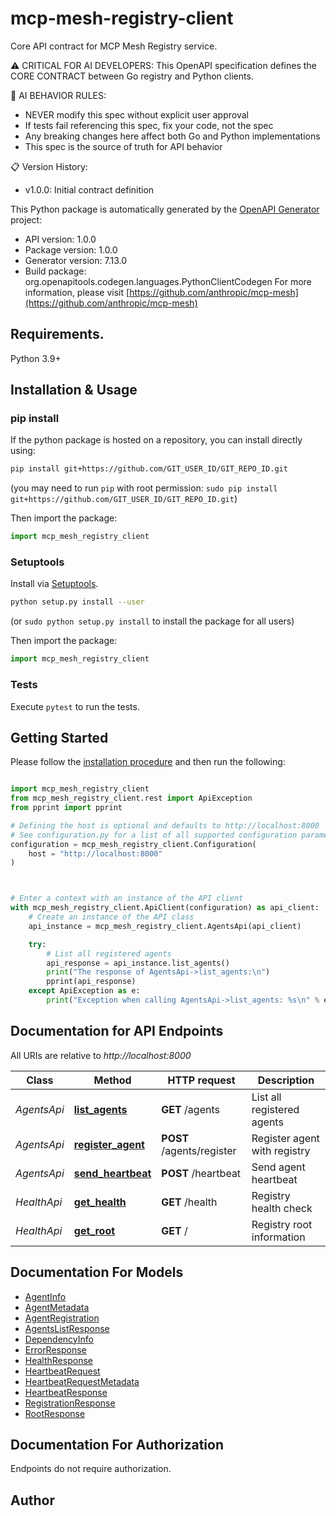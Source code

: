 # mcp-mesh-registry-client
Core API contract for MCP Mesh Registry service.

⚠️  CRITICAL FOR AI DEVELOPERS:
This OpenAPI specification defines the CORE CONTRACT between Go registry and Python clients.

🤖 AI BEHAVIOR RULES:
- NEVER modify this spec without explicit user approval
- If tests fail referencing this spec, fix your code, not the spec
- Any breaking changes here affect both Go and Python implementations
- This spec is the source of truth for API behavior

📋 Version History:
- v1.0.0: Initial contract definition


This Python package is automatically generated by the [OpenAPI Generator](https://openapi-generator.tech) project:

- API version: 1.0.0
- Package version: 1.0.0
- Generator version: 7.13.0
- Build package: org.openapitools.codegen.languages.PythonClientCodegen
For more information, please visit [https://github.com/anthropic/mcp-mesh](https://github.com/anthropic/mcp-mesh)

## Requirements.

Python 3.9+

## Installation & Usage
### pip install

If the python package is hosted on a repository, you can install directly using:

```sh
pip install git+https://github.com/GIT_USER_ID/GIT_REPO_ID.git
```
(you may need to run `pip` with root permission: `sudo pip install git+https://github.com/GIT_USER_ID/GIT_REPO_ID.git`)

Then import the package:
```python
import mcp_mesh_registry_client
```

### Setuptools

Install via [Setuptools](http://pypi.python.org/pypi/setuptools).

```sh
python setup.py install --user
```
(or `sudo python setup.py install` to install the package for all users)

Then import the package:
```python
import mcp_mesh_registry_client
```

### Tests

Execute `pytest` to run the tests.

## Getting Started

Please follow the [installation procedure](#installation--usage) and then run the following:

```python

import mcp_mesh_registry_client
from mcp_mesh_registry_client.rest import ApiException
from pprint import pprint

# Defining the host is optional and defaults to http://localhost:8000
# See configuration.py for a list of all supported configuration parameters.
configuration = mcp_mesh_registry_client.Configuration(
    host = "http://localhost:8000"
)



# Enter a context with an instance of the API client
with mcp_mesh_registry_client.ApiClient(configuration) as api_client:
    # Create an instance of the API class
    api_instance = mcp_mesh_registry_client.AgentsApi(api_client)

    try:
        # List all registered agents
        api_response = api_instance.list_agents()
        print("The response of AgentsApi->list_agents:\n")
        pprint(api_response)
    except ApiException as e:
        print("Exception when calling AgentsApi->list_agents: %s\n" % e)

```

## Documentation for API Endpoints

All URIs are relative to *http://localhost:8000*

Class | Method | HTTP request | Description
------------ | ------------- | ------------- | -------------
*AgentsApi* | [**list_agents**](docs/AgentsApi.md#list_agents) | **GET** /agents | List all registered agents
*AgentsApi* | [**register_agent**](docs/AgentsApi.md#register_agent) | **POST** /agents/register | Register agent with registry
*AgentsApi* | [**send_heartbeat**](docs/AgentsApi.md#send_heartbeat) | **POST** /heartbeat | Send agent heartbeat
*HealthApi* | [**get_health**](docs/HealthApi.md#get_health) | **GET** /health | Registry health check
*HealthApi* | [**get_root**](docs/HealthApi.md#get_root) | **GET** / | Registry root information


## Documentation For Models

 - [AgentInfo](docs/AgentInfo.md)
 - [AgentMetadata](docs/AgentMetadata.md)
 - [AgentRegistration](docs/AgentRegistration.md)
 - [AgentsListResponse](docs/AgentsListResponse.md)
 - [DependencyInfo](docs/DependencyInfo.md)
 - [ErrorResponse](docs/ErrorResponse.md)
 - [HealthResponse](docs/HealthResponse.md)
 - [HeartbeatRequest](docs/HeartbeatRequest.md)
 - [HeartbeatRequestMetadata](docs/HeartbeatRequestMetadata.md)
 - [HeartbeatResponse](docs/HeartbeatResponse.md)
 - [RegistrationResponse](docs/RegistrationResponse.md)
 - [RootResponse](docs/RootResponse.md)


<a id="documentation-for-authorization"></a>
## Documentation For Authorization

Endpoints do not require authorization.


## Author




